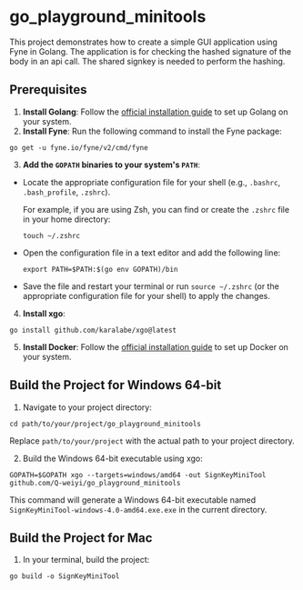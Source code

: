 # go_playground_minitools

This project demonstrates how to create a simple GUI application using Fyne in Golang. The application is for checking the hashed signature of the body in an api call. The shared signkey is needed to perform the hashing.

## Prerequisites

1. **Install Golang**: Follow the [official installation guide](https://golang.org/doc/install) to set up Golang on your system.
2. **Install Fyne**: Run the following command to install the Fyne package:

```
go get -u fyne.io/fyne/v2/cmd/fyne
```

3. **Add the `GOPATH` binaries to your system's `PATH`**:

- Locate the appropriate configuration file for your shell (e.g., `.bashrc`, `.bash_profile`, `.zshrc`).

  For example, if you are using Zsh, you can find or create the `.zshrc` file in your home directory:

  ```
  touch ~/.zshrc
  ```

- Open the configuration file in a text editor and add the following line:

  ```
  export PATH=$PATH:$(go env GOPATH)/bin
  ```

- Save the file and restart your terminal or run `source ~/.zshrc` (or the appropriate configuration file for your shell) to apply the changes.

4. **Install xgo**:

```
go install github.com/karalabe/xgo@latest
```

5. **Install Docker**: Follow the [official installation guide](https://docs.docker.com/get-docker/) to set up Docker on your system.

## Build the Project for Windows 64-bit

1. Navigate to your project directory:

```
cd path/to/your/project/go_playground_minitools
```

Replace `path/to/your/project` with the actual path to your project directory.

2. Build the Windows 64-bit executable using xgo:

```
GOPATH=$GOPATH xgo --targets=windows/amd64 -out SignKeyMiniTool github.com/Q-weiyi/go_playground_minitools
```

This command will generate a Windows 64-bit executable named `SignKeyMiniTool-windows-4.0-amd64.exe.exe` in the current directory.

## Build the Project for Mac

1. In your terminal, build the project:

```
go build -o SignKeyMiniTool
```
